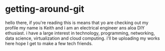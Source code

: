 # getting-around-git
hello there, if you're reading this is means that yo are checking out my profile
my name is Keith and i am an electrical engineer ans aloa DIY ethusiast.
i have a large interest in technology, programming, networking, data science, virtualization and cloud computing.
i'll be uploading my works here
hope I get to make a few tech friends.
